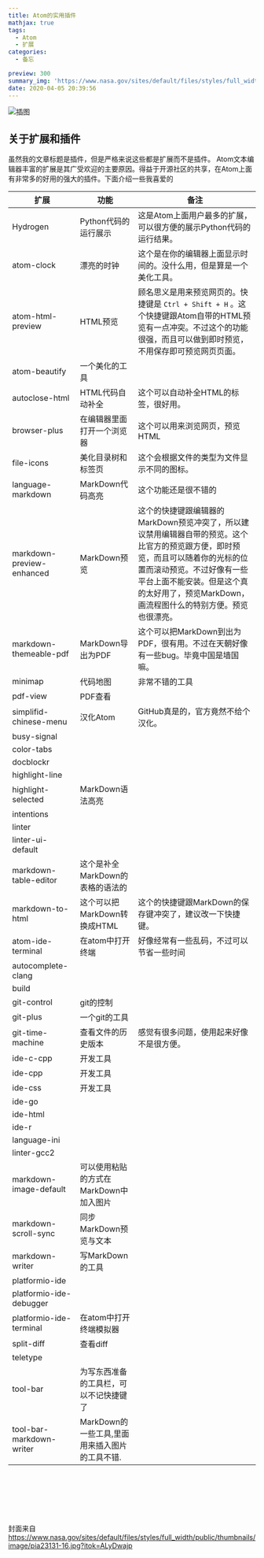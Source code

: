 ```yaml
---
title: Atom的实用插件
mathjax: true
tags:
  - Atom
  - 扩展
categories:
  - 备忘

preview: 300
summary_img: 'https://www.nasa.gov/sites/default/files/styles/full_width/public/thumbnails/image/pia23131-16.jpg?itok=ALyDwajp'
date: 2020-04-05 20:39:56
---
```

![插图](https://www.nasa.gov/sites/default/files/styles/full_width/public/thumbnails/image/pia23131-16.jpg?itok=ALyDwajp)

## 关于扩展和插件

虽然我的文章标题是插件，但是严格来说这些都是扩展而不是插件。
Atom文本编辑器丰富的扩展是其广受欢迎的主要原因。得益于开源社区的共享，在Atom上面有非常多的好用的强大的插件。下面介绍一些我喜爱的

| 扩展                      | 功能                                   | 备注                                                                                                                                                                                                                                                       |
| ------------------------- | -------------------------------------- | ---------------------------------------------------------------------------------------------------------------------------------------------------------------------------------------------------------------------------------------------------------- |
| Hydrogen                  | Python代码的运行展示                   | 这是Atom上面用户最多的扩展，可以很方便的展示Python代码的运行结果。                                                                                                                                                                                         |
| atom-clock                | 漂亮的时钟                             | 这个是在你的编辑器上面显示时间的。没什么用，但是算是一个美化工具。                                                                                                                                                                                         |
| atom-html-preview         | HTML预览                               | 顾名思义是用来预览网页的。快捷键是 ` Ctrl + Shift + H ` 。这个快捷键跟Atom自带的HTML预览有一点冲突。不过这个的功能很强，而且可以做到即时预览，不用保存即可预览网页页面。                                                                                   |
| atom-beautify             | 一个美化的工具                         |                                                                                                                                                                                                                                                            |
| autoclose-html            | HTML代码自动补全                       | 这个可以自动补全HTML的标签，很好用。                                                                                                                                                                                                                       |
| browser-plus              | 在编辑器里面打开一个浏览器             | 这个可以用来浏览网页，预览HTML                                                                                                                                                                                                                             |
| file-icons                | 美化目录树和标签页                     | 这个会根据文件的类型为文件显示不同的图标。                                                                                                                                                                                                                 |
| language-markdown         | MarkDown代码高亮                       | 这个功能还是很不错的                                                                                                                                                                                                                                       |
| markdown-preview-enhanced | MarkDown预览                           | 这个的快捷键跟编辑器的MarkDown预览冲突了，所以建议禁用编辑器自带的预览。这个比官方的预览跟方便，即时预览，而且可以随着你的光标的位置而滚动预览。不过好像有一些平台上面不能安装。但是这个真的太好用了，预览MarkDown，画流程图什么的特别方便。预览也很漂亮。 |
| markdown-themeable-pdf    | MarkDown导出为PDF                      | 这个可以把MarkDown到出为PDF，很有用。不过在天朝好像有一些bug。毕竟中国是墙国嘛。                                                                                                                                                                           |
| minimap                   | 代码地图                               | 非常不错的工具                                                                                                                                                                                                                                             |
| pdf-view                  | PDF查看                                |                                                                                                                                                                                                                                                            |
| simplifid-chinese-menu    | 汉化Atom                               | GitHub真是的，官方竟然不给个汉化。                                                                                                                                                                                                                         |
| busy-signal               |                                        |                                                                                                                                                                                                                                                            |
| color-tabs                |                                        |                                                                                                                                                                                                                                                            |
| docblockr                 |                                        |                                                                                                                                                                                                                                                            |
| highlight-line            |                                        |                                                                                                                                                                                                                                                            |
| highlight-selected        | MarkDown语法高亮                       |                                                                                                                                                                                                                                                            |
| intentions                |                                        |                                                                                                                                                                                                                                                            |
| linter                    |                                        |                                                                                                                                                                                                                                                            |
| linter-ui-default         |                                        |                                                                                                                                                                                                                                                            |
| markdown-table-editor     | 这个是补全MarkDown的表格的语法的       |                                                                                                                                                                                                                                                            |
| markdown-to-html          | 这个可以把MarkDown转换成HTML           | 这个的快捷键跟MarkDown的保存键冲突了，建议改一下快捷键。                                                                                                                                                                                                   |
| atom-ide-terminal         | 在atom中打开终端                       | 好像经常有一些乱码，不过可以节省一些时间                                                                                                                                                                                                                   |
| autocomplete-clang        |                                        |                                                                                                                                                                                                                                                            |
| build                     |                                        |                                                                                                                                                                                                                                                            |
| git-control               | git的控制                              |                                                                                                                                                                                                                                                            |
| git-plus                  | 一个git的工具                          |                                                                                                                                                                                                                                                            |
| git-time-machine          | 查看文件的历史版本                     | 感觉有很多问题，使用起来好像不是很方便。                                                                                                                                                                                                                   |
| ide-c-cpp                 | 开发工具                               |                                                                                                                                                                                                                                                            |
| ide-cpp                   | 开发工具                               |                                                                                                                                                                                                                                                            |
| ide-css                   | 开发工具                               |                                                                                                                                                                                                                                                            |
| ide-go                    |                                        |                                                                                                                                                                                                                                                            |
| ide-html                  |                                        |                                                                                                                                                                                                                                                            |
| ide-r                     |                                        |                                                                                                                                                                                                                                                            |
| language-ini              |                                        |                                                                                                                                                                                                                                                            |
| linter-gcc2               |                                        |                                                                                                                                                                                                                                                            |
| markdown-image-default    | 可以使用粘贴的方式在MarkDown中加入图片 |                                                                                                                                                                                                                                                            |
| markdown-scroll-sync      | 同步MarkDown预览与文本                 |                                                                                                                                                                                                                                                            |
| markdown-writer           | 写MarkDown的工具                       |                                                                                                                                                                                                                                                            |
| platformio-ide            |                                        |                                                                                                                                                                                                                                                            |
| platformio-ide-debugger   |                                        |                                                                                                                                                                                                                                                            |
| platformio-ide-terminal   | 在atom中打开终端模拟器                 |                                                                                                                                                                                                                                                            |
| split-diff                | 查看diff                               |                                                                                                                                                                                                                                                            |
| teletype                  |                                        |                                                                                                                                                                                                                                                            |
| tool-bar                  | 为写东西准备的工具栏，可以不记快捷键了 |                                                                                                                                                                                                                                                            |
| tool-bar-markdown-writer                          |                                       MarkDown的一些工具,里面用来插入图片的工具不错. |                                                                                                                                                                                                                                                            |




















<br><br><br><br><br><br>
封面来自 https://www.nasa.gov/sites/default/files/styles/full_width/public/thumbnails/image/pia23131-16.jpg?itok=ALyDwajp
